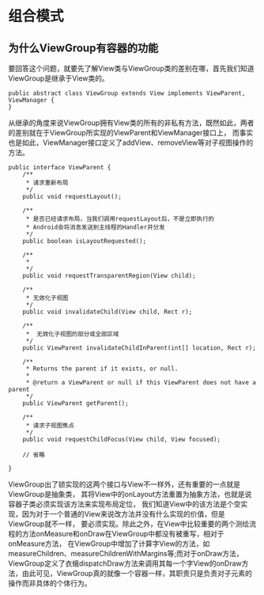 # 组合模式

## 为什么ViewGroup有容器的功能
要回答这个问题，就要先了解View类与ViewGroup类的差别在哪，首先我们知道ViewGroup是继承于View类的。

    public abstract class ViewGroup extends View implements ViewParent, ViewManager {
    }
    
从继承的角度来说ViewGroup拥有View类的所有的非私有方法，既然如此，两者的差别就在于ViewGroup所实现的ViewParent和ViewManager接口上，
而事实也是如此，ViewManager接口定义了addView、removeView等对子视图操作的方法。
    
    public interface ViewParent {
        /**
         * 请求重新布局
         */
        public void requestLayout();
    
        /**
         * 是否已经请求布局，当我们调用requestLayout后，不是立即执行的
         * Android会将消息发送到主线程的Handler并分发
         */
        public boolean isLayoutRequested();
    
        /**
         * 
         */
        public void requestTransparentRegion(View child);
    
        /**
         * 无效化子视图
         */
        public void invalidateChild(View child, Rect r);
    
        /**
         *  无效化子视图的部分或全部区域
         */
        public ViewParent invalidateChildInParent(int[] location, Rect r);
    
        /**
         * Returns the parent if it exists, or null.
         *
         * @return a ViewParent or null if this ViewParent does not have a parent
         */
        public ViewParent getParent();
    
        /**
         * 请求子视图焦点
         */
        public void requestChildFocus(View child, View focused);
        
        // 省略
        
    }

ViewGroup出了锁实现的这两个接口与View不一样外，还有重要的一点就是ViewGroup是抽象类，
其将View中的onLayout方法重置为抽象方法，也就是说容器子类必须实现该方法来实现布局定位，
我们知道View中的该方法是个空实现，因为对于一个普通的View来说改方法并没有什么实现的价值，但是ViewGroup就不一样，
要必须实现。除此之外，在View中比较重要的两个测绘流程的方法onMeasure和onDraw在ViewGroup中都没有被重写，相对于onMeasure方法，
在ViewGroup中增加了计算字View的方法，如measureChildren、measureChildrenWithMargins等;而对于onDraw方法，
ViewGroup定义了衣蛾dispatchDraw方法来调用其每一个字View的onDraw方法，由此可见，ViewGroup真的就像一个容器一样，其职责只是负责对子元素的操作而非具体的个体行为。
